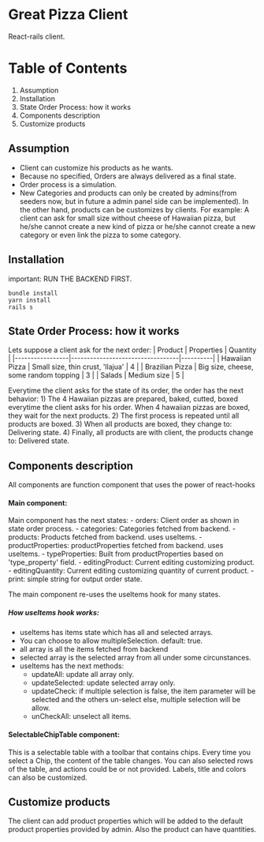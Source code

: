 # Great Pizza Client
React-rails client.
# Table of Contents
1. Assumption
2. Installation
3. State Order Process: how it works
4. Components description
5. Customize products

## Assumption
-   Client can customize his products as he wants.
-   Because no specified, Orders are always delivered as a final state.
-   Order process is a simulation.
-   New Categories and products can only be created by admins(from seeders now, but in future a admin panel side can be implemented). In the other hand, products can be customizes by clients. For example: A client can ask for small size without cheese of Hawaiian pizza, but he/she cannot create a new kind of pizza or he/she cannot create a new category or even link the pizza to some category.

## Installation
important: RUN THE BACKEND FIRST.
```
bundle install
yarn install
rails s
```
## State Order Process: how it works
Lets suppose a client ask for the next order:
| Product         | Properties                       | Quantity |
|-----------------|----------------------------------|----------|
| Hawaiian Pizza  | Small size, thin crust, 'llajua' | 4        |
| Brazilian Pizza | Big size, cheese, some random topping | 3        |
| Salads          | Medium size                         | 5        |



Everytime the client asks for the state of its order, the order has the next behavior:
    1) The 4 Hawaiian pizzas are prepared, baked, cutted, boxed everytime the client asks for his order. When 4 hawaiian pizzas are boxed, they wait for the next products.
    2) The first process is repeated until all products are boxed.
    3) When all products are boxed, they change to: Delivering state.
    4) Finally, all products are with client, the products change to: Delivered state.
## Components description
All components are function component that uses the power of react-hooks
#### Main component:
Main component has the next states:
    -   orders: Client order as shown in state order process.
    -   categories: Categories fetched from backend.
    -   products: Products fetched from backend. uses useItems.
    -   productProperties: productProperties fetched from backend. uses useItems.
    -   typeProperties: Built from productProperties based on 'type_property' field.
    -   editingProduct: Current editing customizing product.
    -   editingQuantity: Current editing customizing quantity of current product.
    -   print: simple string for output order state.

The main component re-uses the useItems hook for many states.
##### How useItems hook works:
*   useItems has items state which has all and selected arrays.
*   You can choose to allow multipleSelection. default: true.
*   all array is all the items fetched from backend
*   selected array is the selected array from all under some circunstances.
*   useItems has the next methods:
    *   updateAll: update all array only.
    *   updateSelected: update selected array only.
    *   updateCheck: if multiple selection is false, the item parameter will be selected and the others un-select else, multiple selection will be allow.
    *   unCheckAll: unselect all items.

#### SelectableChipTable component:
This is a selectable table with a toolbar that contains chips. Every time you select a Chip, the content of the table changes. 
You can also selected rows of the table, and actions could be or not provided.
Labels, title and colors can also be customized.

## Customize products
The client can add product properties which will be added to the default product properties provided by admin. Also the product can have quantities.